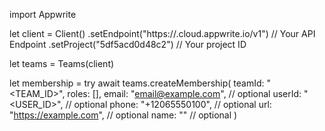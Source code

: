 import Appwrite

let client = Client()
    .setEndpoint("https://<REGION>.cloud.appwrite.io/v1") // Your API Endpoint
    .setProject("5df5acd0d48c2") // Your project ID

let teams = Teams(client)

let membership = try await teams.createMembership(
    teamId: "<TEAM_ID>",
    roles: [],
    email: "email@example.com", // optional
    userId: "<USER_ID>", // optional
    phone: "+12065550100", // optional
    url: "https://example.com", // optional
    name: "<NAME>" // optional
)

